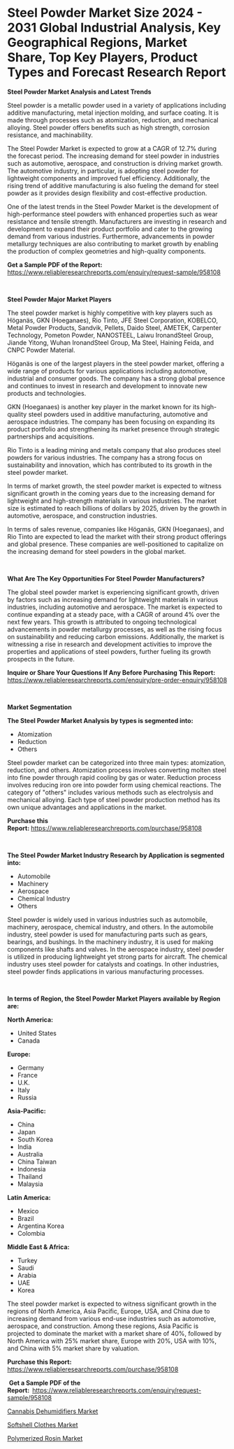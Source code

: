 <p><h1>Steel Powder Market Size 2024 - 2031 Global Industrial Analysis, Key Geographical Regions, Market Share, Top Key Players, Product Types and Forecast Research Report</h1></p><p><strong>Steel Powder Market Analysis and Latest Trends</strong></p>
<p><p>Steel powder is a metallic powder used in a variety of applications including additive manufacturing, metal injection molding, and surface coating. It is made through processes such as atomization, reduction, and mechanical alloying. Steel powder offers benefits such as high strength, corrosion resistance, and machinability.</p><p>The Steel Powder Market is expected to grow at a CAGR of 12.7% during the forecast period. The increasing demand for steel powder in industries such as automotive, aerospace, and construction is driving market growth. The automotive industry, in particular, is adopting steel powder for lightweight components and improved fuel efficiency. Additionally, the rising trend of additive manufacturing is also fueling the demand for steel powder as it provides design flexibility and cost-effective production.</p><p>One of the latest trends in the Steel Powder Market is the development of high-performance steel powders with enhanced properties such as wear resistance and tensile strength. Manufacturers are investing in research and development to expand their product portfolio and cater to the growing demand from various industries. Furthermore, advancements in powder metallurgy techniques are also contributing to market growth by enabling the production of complex geometries and high-quality components.</p></p>
<p><strong>Get a Sample PDF of the Report:&nbsp;</strong> <a href="https://www.reliableresearchreports.com/enquiry/request-sample/958108">https://www.reliableresearchreports.com/enquiry/request-sample/958108</a></p>
<p>&nbsp;</p>
<p><strong>Steel Powder Major Market Players</strong></p>
<p><p>The steel powder market is highly competitive with key players such as Höganäs, GKN (Hoeganaes), Rio Tinto, JFE Steel Corporation, KOBELCO, Metal Powder Products, Sandvik, Pellets, Daido Steel, AMETEK, Carpenter Technology, Pometon Powder, NANOSTEEL, Laiwu IronandSteel Group, Jiande Yitong, Wuhan IronandSteel Group, Ma Steel, Haining Feida, and CNPC Powder Material.</p><p>Höganäs is one of the largest players in the steel powder market, offering a wide range of products for various applications including automotive, industrial and consumer goods. The company has a strong global presence and continues to invest in research and development to innovate new products and technologies.</p><p>GKN (Hoeganaes) is another key player in the market known for its high-quality steel powders used in additive manufacturing, automotive and aerospace industries. The company has been focusing on expanding its product portfolio and strengthening its market presence through strategic partnerships and acquisitions.</p><p>Rio Tinto is a leading mining and metals company that also produces steel powders for various industries. The company has a strong focus on sustainability and innovation, which has contributed to its growth in the steel powder market.</p><p>In terms of market growth, the steel powder market is expected to witness significant growth in the coming years due to the increasing demand for lightweight and high-strength materials in various industries. The market size is estimated to reach billions of dollars by 2025, driven by the growth in automotive, aerospace, and construction industries.</p><p>In terms of sales revenue, companies like Höganäs, GKN (Hoeganaes), and Rio Tinto are expected to lead the market with their strong product offerings and global presence. These companies are well-positioned to capitalize on the increasing demand for steel powders in the global market.</p></p>
<p>&nbsp;</p>
<p><strong>What Are The Key Opportunities For Steel Powder Manufacturers?</strong></p>
<p><p>The global steel powder market is experiencing significant growth, driven by factors such as increasing demand for lightweight materials in various industries, including automotive and aerospace. The market is expected to continue expanding at a steady pace, with a CAGR of around 4% over the next few years. This growth is attributed to ongoing technological advancements in powder metallurgy processes, as well as the rising focus on sustainability and reducing carbon emissions. Additionally, the market is witnessing a rise in research and development activities to improve the properties and applications of steel powders, further fueling its growth prospects in the future.</p></p>
<p><strong>Inquire or Share Your Questions If Any Before Purchasing This Report:</strong> <a href="https://www.reliableresearchreports.com/enquiry/pre-order-enquiry/958108">https://www.reliableresearchreports.com/enquiry/pre-order-enquiry/958108</a></p>
<p>&nbsp;</p>
<p><strong>Market Segmentation</strong></p>
<p><strong>The Steel Powder Market Analysis by types is segmented into:</strong></p>
<p><ul><li>Atomization</li><li>Reduction</li><li>Others</li></ul></p>
<p><p>Steel powder market can be categorized into three main types: atomization, reduction, and others. Atomization process involves converting molten steel into fine powder through rapid cooling by gas or water. Reduction process involves reducing iron ore into powder form using chemical reactions. The category of "others" includes various methods such as electrolysis and mechanical alloying. Each type of steel powder production method has its own unique advantages and applications in the market.</p></p>
<p><strong>Purchase this Report:&nbsp;</strong><a href="https://www.reliableresearchreports.com/purchase/958108">https://www.reliableresearchreports.com/purchase/958108</a></p>
<p>&nbsp;</p>
<p><strong>The Steel Powder Market Industry Research by Application is segmented into:</strong></p>
<p><ul><li>Automobile</li><li>Machinery</li><li>Aerospace</li><li>Chemical Industry</li><li>Others</li></ul></p>
<p><p>Steel powder is widely used in various industries such as automobile, machinery, aerospace, chemical industry, and others. In the automobile industry, steel powder is used for manufacturing parts such as gears, bearings, and bushings. In the machinery industry, it is used for making components like shafts and valves. In the aerospace industry, steel powder is utilized in producing lightweight yet strong parts for aircraft. The chemical industry uses steel powder for catalysts and coatings. In other industries, steel powder finds applications in various manufacturing processes.</p></p>
<p>&nbsp;</p>
<p><strong>In terms of Region, the Steel Powder Market Players available by Region are:</strong></p>
<p>
    <p> <strong> North America: </strong>
        <ul>
            <li>United States</li>
            <li>Canada</li>
        </ul>
        </p> 
    <p> <strong> Europe: </strong>
        <ul>
            <li>Germany</li>
            <li>France</li>
            <li>U.K.</li>
            <li>Italy</li>
            <li>Russia</li>
        </ul>
        </p> 
    <p> <strong> Asia-Pacific: </strong>
        <ul>
            <li>China</li>
            <li>Japan</li>
            <li>South Korea</li>
            <li>India</li>
            <li>Australia</li>
            <li>China Taiwan</li>
            <li>Indonesia</li>
            <li>Thailand</li>
            <li>Malaysia</li>
        </ul>
        </p> 
    <p> <strong> Latin America: </strong>
        <ul>
            <li>Mexico</li>
            <li>Brazil</li>
            <li>Argentina Korea</li>
            <li>Colombia</li>
        </ul>
        </p> 
    <p> <strong> Middle East & Africa: </strong>
        <ul>
            <li>Turkey</li>
            <li>Saudi</li>
            <li>Arabia</li>
            <li>UAE</li>
            <li>Korea</li>
        </ul>
    </p>
    </p>
<p><p>The steel powder market is expected to witness significant growth in the regions of North America, Asia Pacific, Europe, USA, and China due to increasing demand from various end-use industries such as automotive, aerospace, and construction. Among these regions, Asia Pacific is projected to dominate the market with a market share of 40%, followed by North America with 25% market share, Europe with 20%, USA with 10%, and China with 5% market share by valuation.</p></p>
<p><strong>Purchase this Report: </strong><a href="https://www.reliableresearchreports.com/purchase/958108">https://www.reliableresearchreports.com/purchase/958108</a></p>
<p>&nbsp;<strong>Get a Sample PDF of the Report:&nbsp;&nbsp;</strong><a href="https://www.reliableresearchreports.com/enquiry/request-sample/958108">https://www.reliableresearchreports.com/enquiry/request-sample/958108</a></p>
<p><strong></strong></p>
<p><p><a href="https://view.publitas.com/reportprime-1/cannabis-dehumidifiers-market-provides-detailed-segmentation-of-this-market-based-on-type-application-and-region-and-forecast-for-the-period-from-2023-2030/">Cannabis Dehumidifiers Market</a></p><p><a href="https://view.publitas.com/reportprime-1/softshell-clothes-market-research-report-provides-thorough-industry-overview-which-offers-an-in-depth-analysis-of-product-trends-and-new-market-divisions/">Softshell Clothes Market</a></p><p><a href="https://view.publitas.com/reportprime-1/polymerized-rosin-market-offer-valuable-insights-into-market-size-market-share-market-trends-and-projections-spanning-from-2023-to-2030/">Polymerized Rosin Market</a></p></p>